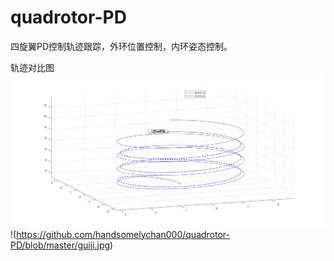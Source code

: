 # quadrotor-PD
四旋翼PD控制轨迹跟踪，外环位置控制，内环姿态控制。

轨迹对比图
![Alt text](https://github.com/handsomelychan000/quadrotor-PD/blob/master/untitled.jpg)
!(https://github.com/handsomelychan000/quadrotor-PD/blob/master/guiji.jpg)
